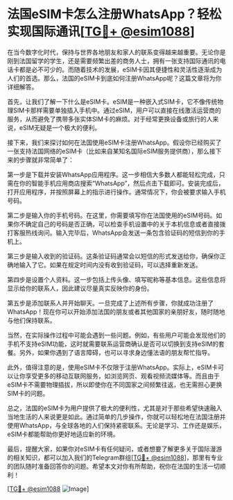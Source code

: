 # 法国eSIM卡怎么注册WhatsApp？轻松实现国际通讯[[TG💪+ @esim1088](https://t.me/s/esim1088)]

在当今数字化时代，保持与世界各地朋友和家人的联系变得越来越重要。无论你是刚到法国留学的学生，还是需要频繁出差的商务人士，拥有一张支持国际通讯的电话卡都是必不可少的。而随着技术的发展，eSIM卡因其便捷性和灵活性逐渐成为人们的首选。那么，法国的eSIM卡到底如何注册WhatsApp呢？这篇文章将为你详细解答。

首先，让我们了解一下什么是eSIM卡。eSIM是一种嵌入式SIM卡，它不像传统物理SIM卡那样需要单独插入手机中。通过eSIM，用户可以直接在线激活运营商的服务，从而避免了携带多张实体SIM卡的麻烦。对于经常更换设备或旅行的人来说，eSIM无疑是一个极大的便利。

接下来，我们来探讨如何在法国使用eSIM卡注册WhatsApp。假设你已经购买了一张支持法国网络的eSIM卡（比如来自某知名国际eSIM服务提供商），那么接下来的步骤就非常简单了：

第一步是下载并安装WhatsApp应用程序。这一步相信大多数人都能轻松完成，只需在你的智能手机应用商店搜索“WhatsApp”，然后点击下载即可。安装完成后，打开应用程序，并按照屏幕上的指示进行操作。通常情况下，你会被要求输入手机号码。

第二步是输入你的手机号码。在这里，你需要填写你在法国使用的eSIM号码。如果你不确定自己的号码是否正确，可以检查手机设置中的关于本机信息或者直接拨打客服热线询问。输入完毕后，WhatsApp会发送一条包含验证码的短信到你的手机上。

第三步是输入收到的验证码。这条验证码通常会以短信的形式发送给你，确保你正确地输入了它。如果在规定时间内没有收到验证码，可以选择重新发送。

第四步是设置个人资料。这一步包括上传头像、填写昵称等基本信息。这些信息将显示给你的联系人，因此建议尽量真实反映你的身份。

第五步是添加联系人并开始聊天。一旦完成了上述所有步骤，你就成功注册了WhatsApp！现在你可以开始添加法国的朋友或者其他国家的亲朋好友，随时随地与他们保持联系。

当然，在实际操作过程中可能会遇到一些问题。例如，有些用户可能会发现他们的手机不支持eSIM功能，这时就需要联系运营商确认是否可以切换到支持eSIM的套餐。另外，如果你遇到了语言障碍，也可以寻求身边懂法语的朋友帮忙指导。

此外，值得注意的是，使用eSIM卡不仅限于注册WhatsApp。实际上，eSIM卡可以让你享受更多的移动互联网服务，如浏览网页、观看视频流媒体等。而且由于eSIM卡不需要物理插拔，所以即使你在不同国家之间频繁往返，也无需担心更换SIM卡的问题。

总之，法国的eSIM卡为用户提供了极大的便利性，尤其是对于那些希望快速融入当地生活的人来说更是如此。通过简单的几步操作，你就可以轻松地在法国注册并使用WhatsApp，与全球各地的人们保持紧密联系。无论是学习、工作还是娱乐，eSIM卡都能帮助你更好地适应新的环境。

最后，提醒大家，如果你对eSIM卡有任何疑问，或者想要了解更多关于国际漫游的相关知识，都可以加入我们的Telegram群组[[TG💪+ @esim1088](https://t.me/s/esim1088)]，那里有专业的团队随时准备回答你的问题。希望本文对你有所帮助，祝你在法国的生活一切顺利！

[[TG💪+ @esim1088](https://t.me/s/esim1088) ![Image](https://i.postimg.cc/4NQfJmqS/Snipaste-2025-05-13-00-14-12.png)]